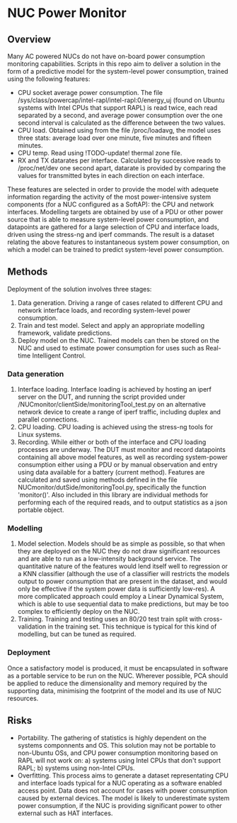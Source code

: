 # NUC Power Monitor

## Overview

Many AC powered NUCs do not have on-board power consumption monitoring capabilities. Scripts in this repo aim to deliver a solution in the form of a predictive model for the system-level power consumption, trained using the following features:

* CPU socket average power consumption. The file /sys/class/powercap/intel-rapl/intel-rapl:0/energy_uj (found on Ubuntu systems with Intel CPUs that support RAPL) is read twice, each read separated by a second, and average power consumption over the one second interval is calculated as the difference between the two values.
* CPU load. Obtained using from the file /proc/loadavg, the model uses three stats: average load over one minute, five minutes and fifteen minutes.
* CPU temp. Read using !TODO-update! thermal zone file.
* RX and TX datarates per interface. Calculated by successive reads to /proc/net/dev one second apart, datarate is provided by comparing the values for transmitted bytes in each direction on each interface.

These features are selected in order to provide the model with adequete information regarding the activity of the most power-intensive system components (for a NUC configured as a SoftAP): the CPU and network interfaces. Modelling targets are obtained by use of a PDU or other power source that is able to measure system-level power consumption, and datapoints are gathered for a large selection of CPU and interface loads, driven using the stress-ng and iperf commands. The result is a dataset relating the above features to instantaneous system power consumption, on which a model can be trained to predict system-level power consumption.

## Methods
Deployment of the solution involves three stages:

1. Data generation. Driving a range of cases related to different CPU and network interface loads, and recording system-level power consumption.
2. Train and test model. Select and apply an appropriate modelling framework, validate predictions.
3. Deploy model on the NUC. Trained models can then be stored on the NUC and used to estimate power consumption for uses such as Real-time Intelligent Control.

### Data generation
1. Interface loading. Interface loading is achieved by hosting an iperf server on the DUT, and running the script provided under /NUCmonitor/clientSide/monitoringTool_test.py on an alternative network device to create a range of iperf traffic, including duplex and parallel connections.
2. CPU loading. CPU loading is achieved using the stress-ng tools for Linux systems.
3. Recording. While either or both of the interface and CPU loading processes are underway. The DUT must monitor and record datapoints containing all above model features, as well as recording system-power consumption either using a PDU or by manual observation and entry using data available for a battery (current method). Features are calculated and saved using methods defined in the file NUCmonitor/dutSide/monitoringTool.py, specifically the function 'monitor()'. Also included in this library are individual methods for performing each of the required reads, and to output statistics as a json portable object.

### Modelling
1. Model selection. Models should be as simple as possible, so that when they are deployed on the NUC they do not draw significant resources and are able to run as a low-intensity background service. The quantitative nature of the features would lend itself well to regression or a KNN classifier (although the use of a classifier will restricts the models output to power consumption that are present in the dataset, and would only be effective if the system power data is sufficiently low-res). A more complicated approach could employ a Linear Dynamical System, which is able to use sequential data to make predictions, but may be too complex to efficiently deploy on the NUC.
2. Training. Training and testing uses an 80/20 test train split with cross-validation in the training set. This technique is typical for this kind of modelling, but can be tuned as required.

### Deployment
Once a satisfactory model is produced, it must be encapsulated in software as a portable service to be run on the NUC. Wherever possible, PCA should be applied to reduce the dimensionality and memory required by the supporting data, minimising the footprint of the model and its use of NUC resources.
   
## Risks
* Portability. The gathering of statistics is highly dependent on the systems componnents and OS. This solution may not be portable to non-Ubuntu OSs, and CPU power consumption monitoring based on RAPL will not work on: a) systems using Intel CPUs that don't support RAPL; b) systems using non-Intel CPUs.
* Overfitting. This process aims to generate a dataset representating CPU and interface loads typical for a NUC operating as a software enabled access point. Data does not account for cases with power consumption caused by external devices. The model is likely to underestimate system power consumption, if the NUC is providing significant power to other external such as HAT interfaces.
